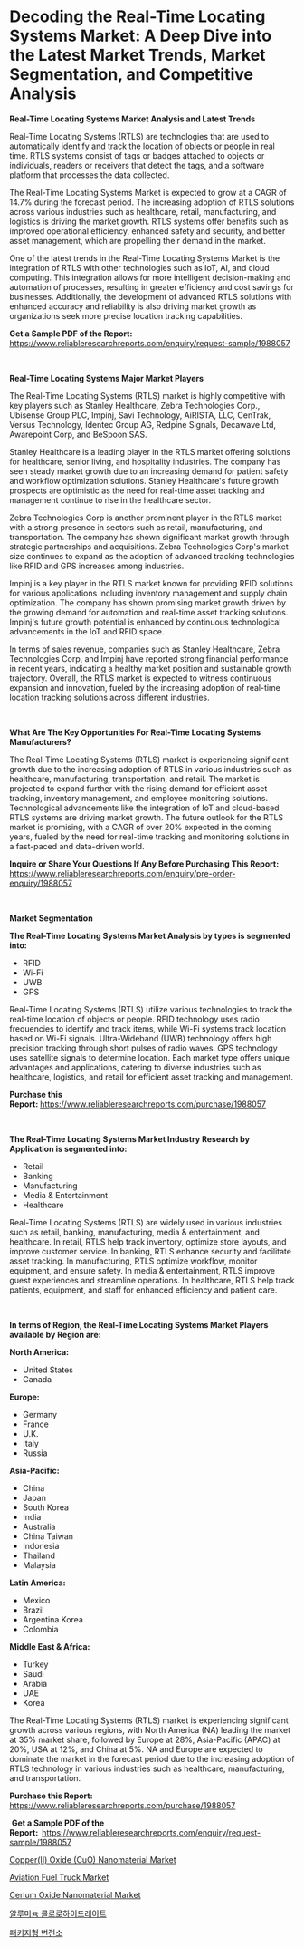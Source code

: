 <p><h1>Decoding the Real-Time Locating Systems Market: A Deep Dive into the Latest Market Trends, Market Segmentation, and Competitive Analysis</h1></p><p><strong>Real-Time Locating Systems Market Analysis and Latest Trends</strong></p>
<p><p>Real-Time Locating Systems (RTLS) are technologies that are used to automatically identify and track the location of objects or people in real time. RTLS systems consist of tags or badges attached to objects or individuals, readers or receivers that detect the tags, and a software platform that processes the data collected. </p><p>The Real-Time Locating Systems Market is expected to grow at a CAGR of 14.7% during the forecast period. The increasing adoption of RTLS solutions across various industries such as healthcare, retail, manufacturing, and logistics is driving the market growth. RTLS systems offer benefits such as improved operational efficiency, enhanced safety and security, and better asset management, which are propelling their demand in the market.</p><p>One of the latest trends in the Real-Time Locating Systems Market is the integration of RTLS with other technologies such as IoT, AI, and cloud computing. This integration allows for more intelligent decision-making and automation of processes, resulting in greater efficiency and cost savings for businesses. Additionally, the development of advanced RTLS solutions with enhanced accuracy and reliability is also driving market growth as organizations seek more precise location tracking capabilities.</p></p>
<p><strong>Get a Sample PDF of the Report:&nbsp;</strong> <a href="https://www.reliableresearchreports.com/enquiry/request-sample/1988057">https://www.reliableresearchreports.com/enquiry/request-sample/1988057</a></p>
<p>&nbsp;</p>
<p><strong>Real-Time Locating Systems Major Market Players</strong></p>
<p><p>The Real-Time Locating Systems (RTLS) market is highly competitive with key players such as Stanley Healthcare, Zebra Technologies Corp., Ubisense Group PLC, Impinj, Savi Technology, AiRISTA, LLC, CenTrak, Versus Technology, Identec Group AG, Redpine Signals, Decawave Ltd, Awarepoint Corp, and BeSpoon SAS.</p><p>Stanley Healthcare is a leading player in the RTLS market offering solutions for healthcare, senior living, and hospitality industries. The company has seen steady market growth due to an increasing demand for patient safety and workflow optimization solutions. Stanley Healthcare's future growth prospects are optimistic as the need for real-time asset tracking and management continue to rise in the healthcare sector.</p><p>Zebra Technologies Corp is another prominent player in the RTLS market with a strong presence in sectors such as retail, manufacturing, and transportation. The company has shown significant market growth through strategic partnerships and acquisitions. Zebra Technologies Corp's market size continues to expand as the adoption of advanced tracking technologies like RFID and GPS increases among industries.</p><p>Impinj is a key player in the RTLS market known for providing RFID solutions for various applications including inventory management and supply chain optimization. The company has shown promising market growth driven by the growing demand for automation and real-time asset tracking solutions. Impinj's future growth potential is enhanced by continuous technological advancements in the IoT and RFID space.</p><p>In terms of sales revenue, companies such as Stanley Healthcare, Zebra Technologies Corp, and Impinj have reported strong financial performance in recent years, indicating a healthy market position and sustainable growth trajectory. Overall, the RTLS market is expected to witness continuous expansion and innovation, fueled by the increasing adoption of real-time location tracking solutions across different industries.</p></p>
<p>&nbsp;</p>
<p><strong>What Are The Key Opportunities For Real-Time Locating Systems Manufacturers?</strong></p>
<p><p>The Real-Time Locating Systems (RTLS) market is experiencing significant growth due to the increasing adoption of RTLS in various industries such as healthcare, manufacturing, transportation, and retail. The market is projected to expand further with the rising demand for efficient asset tracking, inventory management, and employee monitoring solutions. Technological advancements like the integration of IoT and cloud-based RTLS systems are driving market growth. The future outlook for the RTLS market is promising, with a CAGR of over 20% expected in the coming years, fueled by the need for real-time tracking and monitoring solutions in a fast-paced and data-driven world.</p></p>
<p><strong>Inquire or Share Your Questions If Any Before Purchasing This Report:</strong> <a href="https://www.reliableresearchreports.com/enquiry/pre-order-enquiry/1988057">https://www.reliableresearchreports.com/enquiry/pre-order-enquiry/1988057</a></p>
<p>&nbsp;</p>
<p><strong>Market Segmentation</strong></p>
<p><strong>The Real-Time Locating Systems Market Analysis by types is segmented into:</strong></p>
<p><ul><li>RFID</li><li>Wi-Fi</li><li>UWB</li><li>GPS</li></ul></p>
<p><p>Real-Time Locating Systems (RTLS) utilize various technologies to track the real-time location of objects or people. RFID technology uses radio frequencies to identify and track items, while Wi-Fi systems track location based on Wi-Fi signals. Ultra-Wideband (UWB) technology offers high precision tracking through short pulses of radio waves. GPS technology uses satellite signals to determine location. Each market type offers unique advantages and applications, catering to diverse industries such as healthcare, logistics, and retail for efficient asset tracking and management.</p></p>
<p><strong>Purchase this Report:&nbsp;</strong><a href="https://www.reliableresearchreports.com/purchase/1988057">https://www.reliableresearchreports.com/purchase/1988057</a></p>
<p>&nbsp;</p>
<p><strong>The Real-Time Locating Systems Market Industry Research by Application is segmented into:</strong></p>
<p><ul><li>Retail</li><li>Banking</li><li>Manufacturing</li><li>Media & Entertainment</li><li>Healthcare</li></ul></p>
<p><p>Real-Time Locating Systems (RTLS) are widely used in various industries such as retail, banking, manufacturing, media & entertainment, and healthcare. In retail, RTLS help track inventory, optimize store layouts, and improve customer service. In banking, RTLS enhance security and facilitate asset tracking. In manufacturing, RTLS optimize workflow, monitor equipment, and ensure safety. In media & entertainment, RTLS improve guest experiences and streamline operations. In healthcare, RTLS help track patients, equipment, and staff for enhanced efficiency and patient care.</p></p>
<p>&nbsp;</p>
<p><strong>In terms of Region, the Real-Time Locating Systems Market Players available by Region are:</strong></p>
<p>
    <p> <strong> North America: </strong>
        <ul>
            <li>United States</li>
            <li>Canada</li>
        </ul>
        </p> 
    <p> <strong> Europe: </strong>
        <ul>
            <li>Germany</li>
            <li>France</li>
            <li>U.K.</li>
            <li>Italy</li>
            <li>Russia</li>
        </ul>
        </p> 
    <p> <strong> Asia-Pacific: </strong>
        <ul>
            <li>China</li>
            <li>Japan</li>
            <li>South Korea</li>
            <li>India</li>
            <li>Australia</li>
            <li>China Taiwan</li>
            <li>Indonesia</li>
            <li>Thailand</li>
            <li>Malaysia</li>
        </ul>
        </p> 
    <p> <strong> Latin America: </strong>
        <ul>
            <li>Mexico</li>
            <li>Brazil</li>
            <li>Argentina Korea</li>
            <li>Colombia</li>
        </ul>
        </p> 
    <p> <strong> Middle East & Africa: </strong>
        <ul>
            <li>Turkey</li>
            <li>Saudi</li>
            <li>Arabia</li>
            <li>UAE</li>
            <li>Korea</li>
        </ul>
    </p>
    </p>
<p><p>The Real-Time Locating Systems (RTLS) market is experiencing significant growth across various regions, with North America (NA) leading the market at 35% market share, followed by Europe at 28%, Asia-Pacific (APAC) at 20%, USA at 12%, and China at 5%. NA and Europe are expected to dominate the market in the forecast period due to the increasing adoption of RTLS technology in various industries such as healthcare, manufacturing, and transportation.</p></p>
<p><strong>Purchase this Report: </strong><a href="https://www.reliableresearchreports.com/purchase/1988057">https://www.reliableresearchreports.com/purchase/1988057</a></p>
<p>&nbsp;<strong>Get a Sample PDF of the Report:&nbsp;&nbsp;</strong><a href="https://www.reliableresearchreports.com/enquiry/request-sample/1988057">https://www.reliableresearchreports.com/enquiry/request-sample/1988057</a></p>
<p><strong></strong></p>
<p><p><a href="https://cedar-agate-3da.notion.site/Global-Copper-II-Oxide-CuO-Nanomaterial-Market-by-Types-Applications-and-Major-Players-with-Re-57a915b44b664e059af177f0465950da">Copper(II) Oxide (CuO) Nanomaterial Market</a></p><p><a href="https://view.publitas.com/reportprime-1/aviation-fuel-truck-market-size-growth-outlook-from-2024-to-2031-projecting-at-markets-trends-analysis-by-application-regional-outlook-and-revenue/">Aviation Fuel Truck Market</a></p><p><a href="https://copper-carbon-84f.notion.site/Cerium-Oxide-Nanomaterial-Market-Size-Evaluating-its-Market-Trends-Growth-and-Projections-2024--e14cffcef1eb42b4bc1790a6c2fb2bb3">Cerium Oxide Nanomaterial Market</a></p><p><a href="https://medium.com/@brendantygibson56776/%EC%95%8C%EB%A3%A8%EB%AF%B8%EB%8A%84-%ED%81%B4%EB%A1%9C%EB%A1%9C%ED%95%98%EC%9D%B4%EB%93%9C%EB%A0%88%EC%9D%B4%ED%8A%B8-%EC%8B%9C%EC%9E%A5-%EC%A0%90%EC%9C%A0%EC%9C%A8-%EB%B0%9C%EC%A0%84%EA%B3%BC-%EC%8B%9C%EC%9E%A5-%EC%84%B1%EC%9E%A5-%EB%8F%99%ED%96%A5-2024%EB%85%84-2031%EB%85%84-34838f7a6962">알루미늄 클로로하이드레이트</a></p><p><a href="https://medium.com/@brendantygibson56776/%ED%8F%AC%EC%9E%A5%EB%90%9C-%EC%84%9C%EB%B8%8C%EC%8A%A4%ED%85%8C%EC%9D%B4%EC%85%98-%EC%8B%9C%EC%9E%A5-%EA%B7%9C%EB%AA%A8%EC%99%80-%EC%8B%9C%EC%9E%A5-%EB%8F%99%ED%96%A5-%EC%99%84%EC%A0%84%ED%95%9C-%EC%82%B0%EC%97%85-%EA%B0%9C%EC%9A%94-2024%EB%85%84%EB%B6%80%ED%84%B0-2031%EB%85%84%EA%B9%8C%EC%A7%80-76b40acdff39">패키지형 변전소</a></p></p>